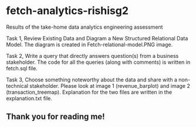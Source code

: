 # fetch-analytics-rishisg2
Results of the take-home data analytics engineering assessment


Task 1, Review Existing Data and Diagram a New Structured Relational Data Model. 
The diagram is created in Fetch-relational-model.PNG image.

Task 2,  Write a query that directly answers question(s) from a business stakeholder.
The code for all the queries (along with comments) is written in fetch.sql file.

Task 3, Choose something noteworthy about the data and share with a non-technical stakeholder.
Please look at image 1 (revenue_barplot) and image 2 (transaction_treemap).
Explanation for the two files are written in the explanation.txt file.

## Thank you for reading me!
